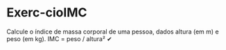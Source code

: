 # Exerc-cioIMC
Calcule o índice de massa corporal de uma pessoa, dados altura (em m) e peso (em kg).  IMC = peso / altura² ✔
